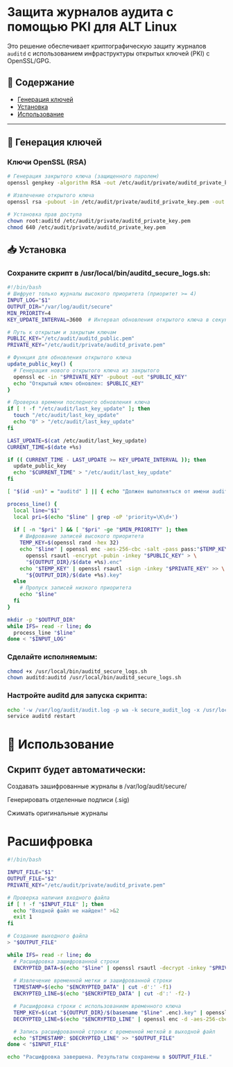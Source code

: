 # Защита журналов аудита с помощью PKI для ALT Linux

Это решение обеспечивает криптографическую защиту журналов `auditd` с использованием инфраструктуры открытых ключей (PKI) с OpenSSL/GPG.

## 📜 Содержание
- [Генерация ключей](#-генерация-ключей)
- [Установка](#-установка)
- [Использование](#-использование)

---

## 🔐 Генерация ключей

### Ключи OpenSSL (RSA)
```bash
# Генерация закрытого ключа (защищенного паролем)
openssl genpkey -algorithm RSA -out /etc/audit/private/auditd_private_key.pem -aes256

# Извлечение открытого ключа
openssl rsa -pubout -in /etc/audit/private/auditd_private_key.pem -out /etc/audit/auditd_public_key.pem

# Установка прав доступа
chown root:auditd /etc/audit/private/auditd_private_key.pem
chmod 640 /etc/audit/private/auditd_private_key.pem
```

## 📥 Установка
### Сохраните скрипт в /usr/local/bin/auditd_secure_logs.sh:

```bash
#!/bin/bash
# Шифрует только журналы высокого приоритета (приоритет >= 4)
INPUT_LOG="$1"
OUTPUT_DIR="/var/log/audit/secure"
MIN_PRIORITY=4
KEY_UPDATE_INTERVAL=3600  # Интервал обновления открытого ключа в секундах (1 час)

# Путь к открытым и закрытым ключам
PUBLIC_KEY="/etc/audit/auditd_public.pem"
PRIVATE_KEY="/etc/audit/private/auditd_private.pem"

# Функция для обновления открытого ключа
update_public_key() {
  # Генерация нового открытого ключа из закрытого
  openssl ec -in "$PRIVATE_KEY" -pubout -out "$PUBLIC_KEY"
  echo "Открытый ключ обновлен: $PUBLIC_KEY"
}

# Проверка времени последнего обновления ключа
if [ ! -f "/etc/audit/last_key_update" ]; then
  touch "/etc/audit/last_key_update"
  echo "0" > "/etc/audit/last_key_update"
fi

LAST_UPDATE=$(cat /etc/audit/last_key_update)
CURRENT_TIME=$(date +%s)

if (( CURRENT_TIME - LAST_UPDATE >= KEY_UPDATE_INTERVAL )); then
  update_public_key
  echo "$CURRENT_TIME" > "/etc/audit/last_key_update"
fi

[ "$(id -un)" = "auditd" ] || { echo "Должен выполняться от имени auditd" >&2; exit 1; }

process_line() {
  local line="$1"
  local pri=$(echo "$line" | grep -oP 'priority=\K\d+')
  
  if [ -n "$pri" ] && [ "$pri" -ge "$MIN_PRIORITY" ]; then
    # Шифрование записей высокого приоритета
    TEMP_KEY=$(openssl rand -hex 32)
    echo "$line" | openssl enc -aes-256-cbc -salt -pass pass:"$TEMP_KEY" | \
      openssl rsautl -encrypt -pubin -inkey "$PUBLIC_KEY" > \
      "${OUTPUT_DIR}/$(date +%s).enc"
    echo "$TEMP_KEY" | openssl rsautl -sign -inkey "$PRIVATE_KEY" >> \
      "${OUTPUT_DIR}/$(date +%s).key"
  else
    # Пропуск записей низкого приоритета
    echo "$line"
  fi
}

mkdir -p "$OUTPUT_DIR"
while IFS= read -r line; do
  process_line "$line"
done < "$INPUT_LOG"
```


### Сделайте исполняемым:

```bash
chmod +x /usr/local/bin/auditd_secure_logs.sh
chown auditd:auditd /usr/local/bin/auditd_secure_logs.sh
```


### Настройте auditd для запуска скрипта:

```bash
echo '-w /var/log/audit/audit.log -p wa -k secure_audit_log -x /usr/local/bin/auditd_secure_logs.sh' > /etc/audit/rules.d/secure_logs.rules
service auditd restart
```



# 🚀 Использование
## Скрипт будет автоматически:
Создавать зашифрованные журналы в /var/log/audit/secure/

Генерировать отделенные подписи (.sig)

Сжимать оригинальные журналы
# Раcшифровка

```bash
#!/bin/bash

INPUT_FILE="$1"
OUTPUT_FILE="$2"
PRIVATE_KEY="/etc/audit/private/auditd_private.pem"

# Проверка наличия входного файла
if [ ! -f "$INPUT_FILE" ]; then
  echo "Входной файл не найден!" >&2
  exit 1
fi

# Создание выходного файла
> "$OUTPUT_FILE"

while IFS= read -r line; do
  # Расшифровка зашифрованной строки
  ENCRYPTED_DATA=$(echo "$line" | openssl rsautl -decrypt -inkey "$PRIVATE_KEY")
  
  # Извлечение временной метки и зашифрованной строки
  TIMESTAMP=$(echo "$ENCRYPTED_DATA" | cut -d':' -f1)
  ENCRYPTED_LINE=$(echo "$ENCRYPTED_DATA" | cut -d':' -f2-)

  # Расшифровка строки с использованием временного ключа
  TEMP_KEY=$(cat "${OUTPUT_DIR}/$(basename "$line" .enc).key" | openssl rsautl -decrypt -inkey "$PRIVATE_KEY")
  DECRYPTED_LINE=$(echo "$ENCRYPTED_LINE" | openssl enc -d -aes-256-cbc -pass pass:"$TEMP_KEY")

  # Запись расшифрованной строки с временной меткой в выходной файл
  echo "$TIMESTAMP: $DECRYPTED_LINE" >> "$OUTPUT_FILE"
done < "$INPUT_FILE"

echo "Расшифровка завершена. Результаты сохранены в $OUTPUT_FILE."
```
